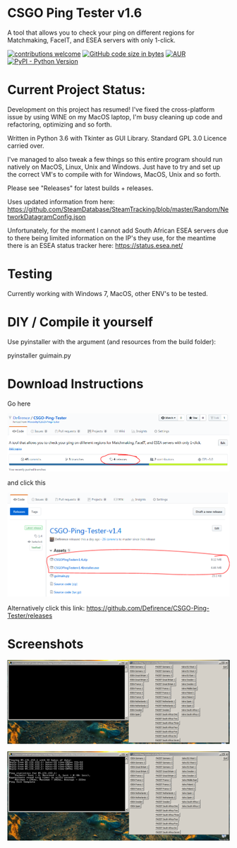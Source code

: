 # CSGO Ping Tester v1.6
A tool that allows you to check your ping on different regions for Matchmaking, FaceIT, and ESEA servers with only 1-click.

[![contributions welcome](https://img.shields.io/badge/contributions-welcome-brightgreen.svg?style=flat)](https://www.python.org/) [![GitHub code size in bytes](https://img.shields.io/github/languages/code-size/badges/shields.svg)](https://github.com/Defirence/CSGO-Ping-Tester/) [![AUR](https://img.shields.io/aur/license/yaourt.svg)](https://github.com/Defirence/CSGO-Ping-Tester) [![PyPI - Python Version](https://img.shields.io/pypi/pyversions/Django.svg)](https://github.com/Defirence/CSGO-Ping-Tester/)

# Current Project Status:

Development on this project has resumed! I've fixed the cross-platform issue by using WINE on my MacOS laptop, I'm busy cleaning up code and refactoring, optimizing and so forth.

Written in Python 3.6 with Tkinter as GUI Library. Standard GPL 3.0 Licence carried over.

I've managed to also tweak a few things so this entire program should run natively on MacOS, Linux, Unix and Windows. Just have to try and set up the correct VM's to compile with for Windows, MacOS, Unix and so forth.

Please see "Releases" for latest builds + releases.

Uses updated information from here: https://github.com/SteamDatabase/SteamTracking/blob/master/Random/NetworkDatagramConfig.json

Unfortunately, for the moment I cannot add South African ESEA servers due to there being limited information on the IP's they use, for the meantime there is an ESEA status tracker here: https://status.esea.net/

# Testing

Currently working with Windows 7, MacOS, other ENV's to be tested.

# DIY / Compile it yourself

Use pyinstaller with the argument (and resources from the build folder):

pyinstaller guimain.py

# Download Instructions

Go here

![alt text](https://github.com/Defirence/CSGO-Ping-Tester/blob/master/screenshots/Capture.PNG)

and click this

![alt text](https://github.com/Defirence/CSGO-Ping-Tester/blob/master/screenshots/Capture2.PNG)

Alternatively click this link: https://github.com/Defirence/CSGO-Ping-Tester/releases

# Screenshots

![alt text](https://github.com/Defirence/CSGO-Ping-Tester/blob/master/screenshots/screenshot1.PNG)

![alt text](https://github.com/Defirence/CSGO-Ping-Tester/blob/master/screenshots/screenshot2.PNG)
